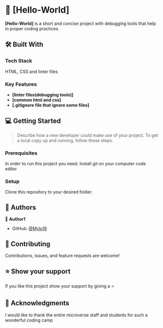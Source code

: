 # 📖 [Hello-World] <a name="about-project"></a>

**[Hello-World]** is a short and concise project with debugging tools that help in proper coding practices.

## 🛠 Built With <a name="built-with"></a>

### Tech Stack <a name="tech-stack"></a>

HTML, CSS and linter files

### Key Features <a name="key-features"></a>

- **[linter files(debugging tools)]**
- **[common html and css]**
- **[.gitignore file that ignore some files]**





<!-- GETTING STARTED -->

## 💻 Getting Started <a name="getting-started"></a>

> Describe how a new developer could make use of your project.
To get a local copy up and running, follow these steps.

### Prerequisites

In order to run this project you need:
Install git on your computer
code editor


### Setup

Clone this repository to your desired folder:


## 👥 Authors <a name="authors"></a>

👤 **Author1**

- GitHub: [@Mylo16](https://github.com/Mylo16)

## 🤝 Contributing <a name="contributing"></a>

Contributions, issues, and feature requests are welcome!

## ⭐️ Show your support <a name="support"></a>

If you like this project show your support by giving a ⭐️

## 🙏 Acknowledgments <a name="acknowledgements"></a>

I would like to thank the entire microverse staff and students for such a wonderful coding camp
